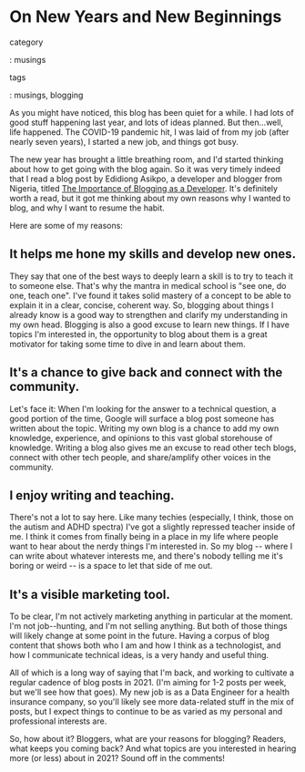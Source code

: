 On New Years and New Beginnings
===============================

category

:   musings

tags

:   musings, blogging

As you might have noticed, this blog has been quiet for a while. I had
lots of good stuff happening last year, and lots of ideas planned. But
then...well, life happened. The COVID-19 pandemic hit, I was laid of
from my job (after nearly seven years), I started a new job, and things
got busy.

The new year has brought a little breathing room, and I'd started
thinking about how to get going with the blog again. So it was very
timely indeed that I read a blog post by Edidiong Asikpo, a developer
and blogger from Nigeria, titled [The Importance of Blogging as a
Developer](https://edidiongasikpo.com/why-is-it-important-to-blog-as-a-developer).
It's definitely worth a read, but it got me thinking about my own
reasons why I wanted to blog, and why I want to resume the habit.

Here are some of my reasons:

It helps me hone my skills and develop new ones.
------------------------------------------------

They say that one of the best ways to deeply learn a skill is to try to
teach it to someone else. That's why the mantra in medical school is
"see one, do one, teach one". I've found it takes solid mastery of a
concept to be able to explain it in a clear, concise, coherent way. So,
blogging about things I already know is a good way to strengthen and
clarify my understanding in my own head. Blogging is also a good excuse
to learn new things. If I have topics I'm interested in, the opportunity
to blog about them is a great motivator for taking some time to dive in
and learn about them.

It's a chance to give back and connect with the community.
----------------------------------------------------------

Let's face it: When I'm looking for the answer to a technical question,
a good portion of the time, Google will surface a blog post someone has
written about the topic. Writing my own blog is a chance to add my own
knowledge, experience, and opinions to this vast global storehouse of
knowledge. Writing a blog also gives me an excuse to read other tech
blogs, connect with other tech people, and share/amplify other voices in
the community.

I enjoy writing and teaching.
-----------------------------

There's not a lot to say here. Like many techies (especially, I think,
those on the autism and ADHD spectra) I've got a slightly repressed
teacher inside of me. I think it comes from finally being in a place in
my life where people want to hear about the nerdy things I'm interested
in. So my blog -- where I can write about whatever interests me, and
there's nobody telling me it's boring or weird -- is a space to let that
side of me out.

It's a visible marketing tool.
------------------------------

To be clear, I'm not actively marketing anything in particular at the
moment. I'm not job--hunting, and I'm not selling anything. But both of
those things will likely change at some point in the future. Having a
corpus of blog content that shows both who I am and how I think as a
technologist, and how I communicate technical ideas, is a very handy and
useful thing.

All of which is a long way of saying that I'm back, and working to
cultivate a regular cadence of blog posts in 2021. (I'm aiming for 1-2
posts per week, but we'll see how that goes). My new job is as a Data
Engineer for a health insurance company, so you'll likely see more
data-related stuff in the mix of posts, but I expect things to continue
to be as varied as my personal and professional interests are.

So, how about it? Bloggers, what are your reasons for blogging? Readers,
what keeps you coming back? And what topics are you interested in
hearing more (or less) about in 2021? Sound off in the comments!
